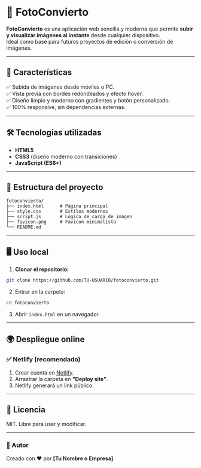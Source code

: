 # 📸 FotoConvierto

**FotoConvierto** es una aplicación web sencilla y moderna que permite **subir y visualizar imágenes al instante** desde cualquier dispositivo.  
Ideal como base para futuros proyectos de edición o conversión de imágenes.

---

## 🚀 Características

✅ Subida de imágenes desde móviles o PC.  
✅ Vista previa con bordes redondeados y efecto hover.  
✅ Diseño limpio y moderno con gradientes y botón personalizado.  
✅ 100% responsive, sin dependencias externas.  

---

## 🛠️ Tecnologías utilizadas

- **HTML5**  
- **CSS3** (diseño moderno con transiciones)  
- **JavaScript (ES6+)**  

---

## 📂 Estructura del proyecto

```
fotoconvierto/
├── index.html      # Página principal
├── style.css       # Estilos modernos
├── script.js       # Lógica de carga de imagen
├── favicon.png     # Favicon minimalista
└── README.md
```

---

## 🖥️ Uso local

1. **Clonar el repositorio:**

```bash
git clone https://github.com/TU-USUARIO/fotoconvierto.git
```

2. Entrar en la carpeta:

```bash
cd fotoconvierto
```

3. Abrir `index.html` en un navegador.

---

## 🌍 Despliegue online

### ✅ Netlify (recomendado)

1. Crear cuenta en [Netlify](https://www.netlify.com/).  
2. Arrastrar la carpeta en **"Deploy site"**.  
3. Netlify generará un link público.  

---

## 📝 Licencia

MIT. Libre para usar y modificar.

---

### 👤 Autor

Creado con ❤️ por **[Tu Nombre o Empresa]**
